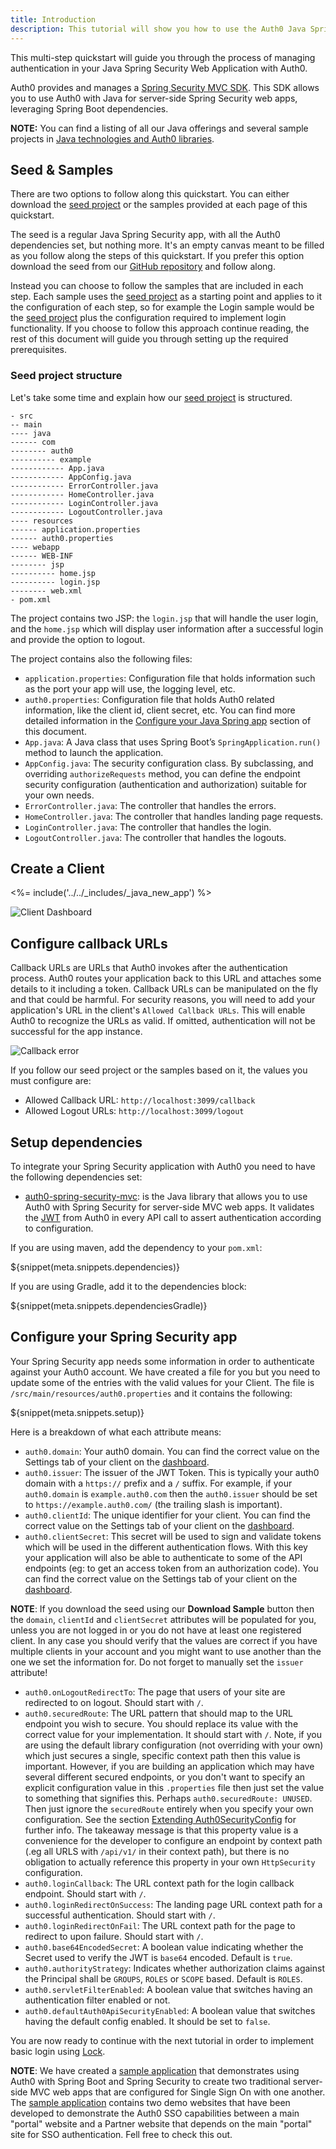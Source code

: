 ```yaml
---
title: Introduction
description: This tutorial will show you how to use the Auth0 Java Spring Security MVC SDK to add authentication and authorization to your web app, using Spring Boot.
---
```


This multi-step quickstart will guide you through the process of managing authentication in your Java Spring Security Web Application with Auth0.

Auth0 provides and manages a [Spring Security MVC SDK](https://github.com/auth0/auth0-spring-security-mvc). This SDK allows you to use Auth0 with Java for server-side Spring Security web apps, leveraging Spring Boot dependencies.

__NOTE:__ You can find a listing of all our Java offerings and several sample projects in [Java technologies and Auth0 libraries](/java-overview). 


## Seed &amp; Samples

There are two options to follow along this quickstart. You can either download the [seed project](https://github.com/auth0-samples/auth0-spring-security-mvc-sample/tree/master/00-Starter-Seed) or the samples provided at each page of this quickstart. 

The seed is a regular Java Spring Security app, with all the Auth0 dependencies set, but nothing more. It's an empty canvas meant to be filled as you follow along the steps of this quickstart. If you prefer this option download the seed from our [GitHub repository](https://github.com/auth0-samples/auth0-spring-security-mvc-sample/tree/master/00-Starter-Seed) and follow along.

Instead you can choose to follow the samples that are included in each step. Each sample uses the [seed project](https://github.com/auth0-samples/auth0-spring-security-mvc-sample/tree/master/00-Starter-Seed) as a starting point and applies to it the configuration of each step, so for example the Login sample would be the [seed project](https://github.com/auth0-samples/auth0-spring-security-mvc-sample/tree/master/00-Starter-Seed) plus the configuration required to implement login functionality. If you choose to follow this approach continue reading, the rest of this document will guide you through setting up the required prerequisites.


### Seed project structure

Let's take some time and explain how our [seed project](https://github.com/auth0-samples/auth0-spring-security-mvc-sample/tree/master/00-Starter-Seed) is structured. 


```
- src
-- main
---- java
------ com
-------- auth0
---------- example
------------ App.java
------------ AppConfig.java
------------ ErrorController.java
------------ HomeController.java
------------ LoginController.java
------------ LogoutController.java
---- resources
------ application.properties
------ auth0.properties
---- webapp
------ WEB-INF
-------- jsp
---------- home.jsp
---------- login.jsp
-------- web.xml
- pom.xml
```

The project contains two JSP: the `login.jsp` that will handle the user login, and the `home.jsp` which will display user information after a successful login and provide the option to logout.

The project contains also the following files:
- `application.properties`: Configuration file that holds information such as the port your app will use, the logging level, etc.
- `auth0.properties`: Configuration file that holds Auth0 related information, like the client id, client secret, etc. You can find more detailed information in the [Configure your Java Spring app](#configure-your-java-spring-app) section of this document.
- `App.java`: A Java class that uses Spring Boot’s `SpringApplication.run()` method to launch the application.
- `AppConfig.java`: The security configuration class. By subclassing, and overriding `authorizeRequests` method, you can define the endpoint security configuration (authentication and authorization) suitable for your own needs.
- `ErrorController.java`: The controller that handles the errors.
- `HomeController.java`: The controller that handles landing page requests.
- `LoginController.java`: The controller that handles the login.
- `LogoutController.java`: The controller that handles the logouts.


## Create a Client

<%= include('../../_includes/_java_new_app') %>

![Client Dashboard](/media/articles/java/app_dashboard.png)


## Configure callback URLs

Callback URLs are URLs that Auth0 invokes after the authentication process. Auth0 routes your application back to this URL and attaches some details to it including a token. Callback URLs can be manipulated on the fly and that could be harmful. For security reasons, you will need to add your application's URL in the client's `Allowed Callback URLs`. This will enable Auth0 to recognize the URLs as valid. If omitted, authentication will not be successful for the app instance.

![Callback error](/media/articles/java/callback_error.png)

If you follow our seed project or the samples based on it, the values you must configure are:
- Allowed Callback URL: `http://localhost:3099/callback`
- Allowed Logout URLs: `http://localhost:3099/logout`


## Setup dependencies

To integrate your Spring Security application with Auth0 you need to have the following dependencies set:

- [auth0-spring-security-mvc](https://github.com/auth0/auth0-spring-security-mvc): is the Java library that allows you to use Auth0 with Spring Security for server-side MVC web apps. It validates the [JWT](/jwt) from Auth0 in every API call to assert authentication according to configuration.

If you are using maven, add the dependency to your `pom.xml`:

${snippet(meta.snippets.dependencies)}

If you are using Gradle, add it to the dependencies block:

${snippet(meta.snippets.dependenciesGradle)}


## Configure your Spring Security app

Your Spring Security app needs some information in order to authenticate against your Auth0 account. We have created a file for you but you need to update some of the entries with the valid values for your Client. The file is `/src/main/resources/auth0.properties` and it contains the following:

${snippet(meta.snippets.setup)}

Here is a breakdown of what each attribute means:

- `auth0.domain`: Your auth0 domain. You can find the correct value on the Settings tab of your client on the [dashboard](${uiURL}/#/applications).
- `auth0.issuer`: The issuer of the JWT Token. This is typically your auth0 domain with a `https://` prefix and a `/` suffix. For example, if your `auth0.domain` is `example.auth0.com` then the `auth0.issuer` should be set to `https://example.auth0.com/` (the trailing slash is important).
- `auth0.clientId`: The unique identifier for your client. You can find the correct value on the Settings tab of your client on the [dashboard](${uiURL}/#/applications).
- `auth0.clientSecret`: This secret will be used to sign and validate tokens which will be used in the different authentication flows. With this key your application will also be able to authenticate to some of the API endpoints (eg: to get an access token from an authorization code). You can find the correct value on the Settings tab of your client on the [dashboard](${uiURL}/#/applications).

**NOTE**: If you download the seed using our **Download Sample** button then the `domain`, `clientId` and `clientSecret` attributes will be populated for you, unless you are not logged in or you do not have at least one registered client. In any case you should verify that the values are correct if you have multiple clients in your account and you might want to use another than the one we set the information for. Do not forget to manually set the `issuer` attribute!

- `auth0.onLogoutRedirectTo`: The page that users of your site are redirected to on logout. Should start with `/`.
- `auth0.securedRoute`: The URL pattern that should map to the URL endpoint you wish to secure. You should replace its value with the correct value for your implementation. It should start with `/`. Note, if you are using the default library configuration (not overriding with your own) which just secures a single, specific context path then this value is important. However, if you are building an application which may have several different secured endpoints, or you don't want to specify an explicit configuration value in this `.properties` file then just set the value to something that signifies this. Perhaps `auth0.securedRoute: UNUSED`. Then just ignore the `securedRoute` entirely when you specify your own configuration. See the section [Extending Auth0SecurityConfig](https://github.com/auth0/auth0-spring-security-api#extending-auth0securityconfig) for further info. The takeaway message is that this property value is a convenience for the developer to configure an endpoint by context path (.eg all URLS with `/api/v1/` in their context path), but there is no obligation to actually reference this property in your own `HttpSecurity` configuration.
- `auth0.loginCallback`: The URL context path for the login callback endpoint. Should start with `/`.
- `auth0.loginRedirectOnSuccess`: The landing page URL context path for a successful authentication. Should start with `/`.
- `auth0.loginRedirectOnFail`: The URL context path for the page to redirect to upon failure. Should start with `/`.
- `auth0.base64EncodedSecret`: A boolean value indicating whether the Secret used to verify the JWT is `base64` encoded. Default is `true`.
- `auth0.authorityStrategy`: Indicates whether authorization claims against the Principal shall be `GROUPS`, `ROLES` or `SCOPE` based. Default is `ROLES`.
- `auth0.servletFilterEnabled`: A boolean value that switches having an authentication filter enabled or not.
- `auth0.defaultAuth0ApiSecurityEnabled`: A boolean value that switches having the default config enabled. It should be set to `false`.


You are now ready to continue with the next tutorial in order to implement basic login using [Lock](/libraries/lock).

**NOTE**: We have created a [sample application](https://github.com/auth0-samples/auth0-spring-security-mvc-sso-sample) that demonstrates using Auth0 with Spring Boot and Spring Security to create two traditional server-side MVC web apps that are configured for Single Sign On with one another. The [sample application](https://github.com/auth0-samples/auth0-spring-security-mvc-sso-sample) contains  two demo websites that have been developed to demonstrate the Auth0 SSO capabilities between a main "portal" website and a Partner website that depends on the main "portal" site for SSO authentication. Fell free to check this out.



